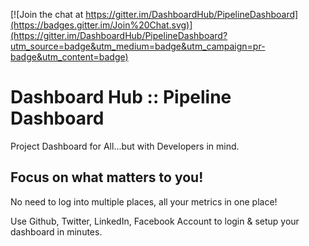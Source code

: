 [![Join the chat at https://gitter.im/DashboardHub/PipelineDashboard](https://badges.gitter.im/Join%20Chat.svg)](https://gitter.im/DashboardHub/PipelineDashboard?utm_source=badge&utm_medium=badge&utm_campaign=pr-badge&utm_content=badge)

# Dashboard Hub :: Pipeline Dashboard

Project Dashboard for All...but with Developers in mind.

## Focus on what matters to you!

No need to log into multiple places, all your metrics in one place!

Use Github, Twitter, LinkedIn, Facebook Account to login & setup your dashboard in minutes.

